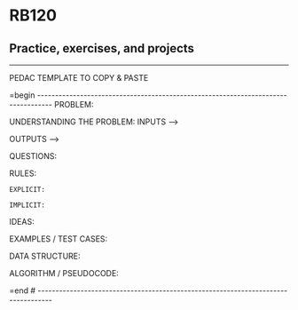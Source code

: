 # RB120

## Practice, exercises, and projects

---

PEDAC TEMPLATE TO COPY & PASTE

=begin ----------------------------------------------------------------------------------
PROBLEM:

UNDERSTANDING THE PROBLEM:
  INPUTS  -->
  
  OUTPUTS -->
  
  QUESTIONS:
  
  RULES:

    EXPLICIT:

    IMPLICIT:

  IDEAS:

EXAMPLES / TEST CASES:

DATA STRUCTURE:

ALGORITHM / PSEUDOCODE:

=end # ----------------------------------------------------------------------------------
